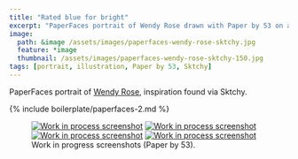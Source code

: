 ```yaml
---
title: "Rated blue for bright"
excerpt: "PaperFaces portrait of Wendy Rose drawn with Paper by 53 on an iPad."
image: 
  path: &image /assets/images/paperfaces-wendy-rose-sktchy.jpg 
  feature: *image
  thumbnail: /assets/images/paperfaces-wendy-rose-sktchy-150.jpg
tags: [portrait, illustration, Paper by 53, Sktchy]
---
```


PaperFaces portrait of <a href="http://sktchy.com/nlpXWH">Wendy Rose</a>, inspiration found via Sktchy.

{% include boilerplate/paperfaces-2.md %}

<figure class="half">
	<a href="/assets/images/paperfaces-wendy-rose-sktchy-process-1-lg.jpg"><img src="/assets/images/paperfaces-wendy-rose-sktchy-process-1-600.jpg" alt="Work in process screenshot"></a>
	<a href="/assets/images/paperfaces-wendy-rose-sktchy-process-2-lg.jpg"><img src="/assets/images/paperfaces-wendy-rose-sktchy-process-2-600.jpg" alt="Work in process screenshot"></a>
	<a href="/assets/images/paperfaces-wendy-rose-sktchy-process-3-lg.jpg"><img src="/assets/images/paperfaces-wendy-rose-sktchy-process-3-600.jpg" alt="Work in process screenshot"></a>
	<a href="/assets/images/paperfaces-wendy-rose-sktchy-process-4-lg.jpg"><img src="/assets/images/paperfaces-wendy-rose-sktchy-process-4-600.jpg" alt="Work in process screenshot"></a>
	<figcaption>Work in progress screenshots (Paper by 53).</figcaption>
</figure>

